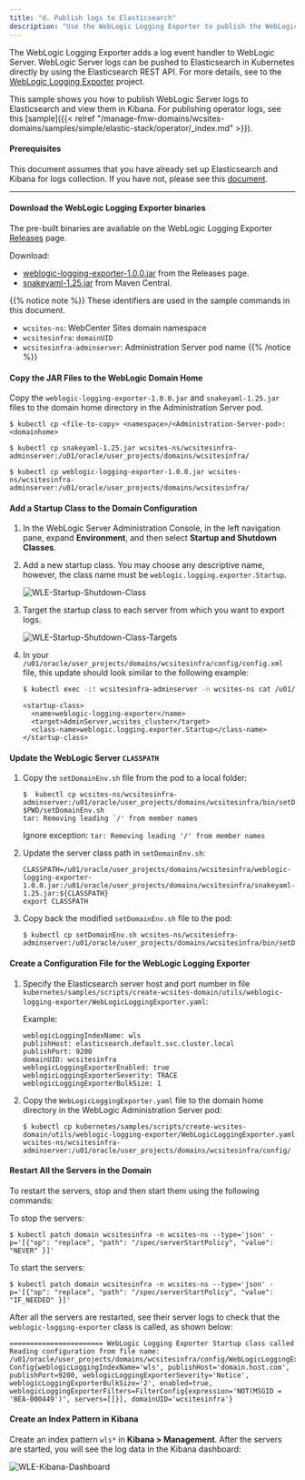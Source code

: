 ```yaml
---
title: "d. Publish logs to Elasticsearch"
description: "Use the WebLogic Logging Exporter to publish the WebLogic Server logs to Elasticsearch."
---
```


The WebLogic Logging Exporter adds a log event handler to WebLogic Server. WebLogic Server logs can be pushed to Elasticsearch in Kubernetes directly
by using the Elasticsearch REST API. For more details, see to the [WebLogic Logging Exporter](https://github.com/oracle/weblogic-logging-exporter) project.  

This sample shows you how to publish WebLogic Server logs to Elasticsearch and view them in Kibana. For publishing operator logs, see this [sample]({{< relref "/manage-fmw-domains/wcsites-domains/samples/simple/elastic-stack/operator/_index.md" >}}).

#### Prerequisites

This document assumes that you have already set up Elasticsearch and Kibana for logs collection. If you have not, please see this [document](/kubernetes/samples/scripts/elasticsearch-and-kibana/README.md).

---  

#### Download the WebLogic Logging Exporter binaries

The pre-built binaries are available on the WebLogic Logging Exporter [Releases](https://github.com/oracle/weblogic-logging-exporter/releases) page.  

Download:

* [weblogic-logging-exporter-1.0.0.jar](https://github.com/oracle/weblogic-logging-exporter/releases/download/v1.0.0/weblogic-logging-exporter-1.0.0.jar) from the Releases page.
* [snakeyaml-1.25.jar](https://repo1.maven.org/maven2/org/yaml/snakeyaml/1.25/snakeyaml-1.25.jar) from Maven Central.

{{% notice note %}} These identifiers are used in the sample commands in this document.

* `wcsites-ns`: WebCenter Sites domain namespace
* `wcsitesinfra`: `domainUID`
* `wcsitesinfra-adminserver`: Administration Server pod name
{{% /notice %}}

#### Copy the JAR Files to the WebLogic Domain Home

Copy the `weblogic-logging-exporter-1.0.0.jar` and `snakeyaml-1.25.jar` files to the domain home directory in the Administration Server pod.

```
$ kubectl cp <file-to-copy> <namespace>/<Administration-Server-pod>:<domainhome>

```

```
$ kubectl cp snakeyaml-1.25.jar wcsites-ns/wcsitesinfra-adminserver:/u01/oracle/user_projects/domains/wcsitesinfra/

$ kubectl cp weblogic-logging-exporter-1.0.0.jar wcsites-ns/wcsitesinfra-adminserver:/u01/oracle/user_projects/domains/wcsitesinfra/
```

#### Add a Startup Class to the Domain Configuration

1. In the WebLogic Server Administration Console, in the left navigation pane, expand **Environment**, and then select **Startup and Shutdown Classes**.

1. Add a new startup class. You may choose any descriptive name, however, the class name must be `weblogic.logging.exporter.Startup`.

    ![WLE-Startup-Shutdown-Class](images/wle-startup-shutdown-class.png)

1. Target the startup class to each server from which you want to export logs.

    ![WLE-Startup-Shutdown-Class-Targets](images/wle-startup-shutdown-class-targets.png)

1. In your `/u01/oracle/user_projects/domains/wcsitesinfra/config/config.xml` file, this update should look similar to the following example:
    ```bash
    $ kubectl exec -it wcsitesinfra-adminserver -n wcsites-ns cat /u01/oracle/user_projects/domains/wcsitesinfra/config/config.xml
    ```
    ```
    <startup-class>
      <name>weblogic-logging-exporter</name>
      <target>AdminServer,wcsites_cluster</target>
      <class-name>weblogic.logging.exporter.Startup</class-name>
    </startup-class>
    ```  

#### Update the WebLogic Server `CLASSPATH`

1. Copy the `setDomainEnv.sh` file from the pod to a local folder:
    ```
    $  kubectl cp wcsites-ns/wcsitesinfra-adminserver:/u01/oracle/user_projects/domains/wcsitesinfra/bin/setDomainEnv.sh $PWD/setDomainEnv.sh
    tar: Removing leading `/' from member names
    ```
	
	Ignore exception: `tar: Removing leading '/' from member names`

1. Update the server class path in `setDomainEnv.sh`:
    ```
    CLASSPATH=/u01/oracle/user_projects/domains/wcsitesinfra/weblogic-logging-exporter-1.0.0.jar:/u01/oracle/user_projects/domains/wcsitesinfra/snakeyaml-1.25.jar:${CLASSPATH}
    export CLASSPATH
    ```  

1. Copy back the modified `setDomainEnv.sh` file to the pod:
	```
	$ kubectl cp setDomainEnv.sh wcsites-ns/wcsitesinfra-adminserver:/u01/oracle/user_projects/domains/wcsitesinfra/bin/setDomainEnv.sh
	```

#### Create a Configuration File for the WebLogic Logging Exporter  

1. Specify the Elasticsearch server host and port number in file `kubernetes/samples/scripts/create-wcsites-domain/utils/weblogic-logging-exporter/WebLogicLoggingExporter.yaml`:

	Example:
	```
	weblogicLoggingIndexName: wls
	publishHost: elasticsearch.default.svc.cluster.local
	publishPort: 9200
	domainUID: wcsitesinfra
	weblogicLoggingExporterEnabled: true
	weblogicLoggingExporterSeverity: TRACE
	weblogicLoggingExporterBulkSize: 1
	```  

2. Copy the `WebLogicLoggingExporter.yaml` file to the domain home directory in the WebLogic Administration Server pod:
	```
	$ kubectl cp kubernetes/samples/scripts/create-wcsites-domain/utils/weblogic-logging-exporter/WebLogicLoggingExporter.yaml wcsites-ns/wcsitesinfra-adminserver:/u01/oracle/user_projects/domains/wcsitesinfra/config/
	```  

#### Restart All the Servers in the Domain

To restart the servers, stop and then start them using the following commands:

To stop the servers:
```
$ kubectl patch domain wcsitesinfra -n wcsites-ns --type='json' -p='[{"op": "replace", "path": "/spec/serverStartPolicy", "value": "NEVER" }]'
```

To start the servers:
```
$ kubectl patch domain wcsitesinfra -n wcsites-ns --type='json' -p='[{"op": "replace", "path": "/spec/serverStartPolicy", "value": "IF_NEEDED" }]'
```

After all the servers are restarted, see their server logs to check that the `weblogic-logging-exporter` class is called, as shown below:
```
======================= WebLogic Logging Exporter Startup class called                                                 
Reading configuration from file name: /u01/oracle/user_projects/domains/wcsitesinfra/config/WebLogicLoggingExporter.yaml   
Config{weblogicLoggingIndexName='wls', publishHost='domain.host.com', publishPort=9200, weblogicLoggingExporterSeverity='Notice', weblogicLoggingExporterBulkSize='2', enabled=true, weblogicLoggingExporterFilters=FilterConfig{expression='NOT(MSGID = 'BEA-000449')', servers=[]}], domainUID='wcsitesinfra'}
```  

#### Create an Index Pattern in Kibana  
Create an index pattern `wls*` in **Kibana > Management**. After the servers are started, you will see the log data in the Kibana dashboard:

![WLE-Kibana-Dashboard](images/wle-kibana-dashboard.png)
